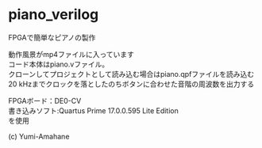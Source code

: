 # piano_verilog  

FPGAで簡単なピアノの製作  

動作風景がmp4ファイルに入っています  
コード本体はpiano.vファイル。  
クローンしてプロジェクトとして読み込む場合はpiano.qpfファイルを読み込む  
20 kHzまでクロックを落としたのちボタンに合わせた音階の周波数を出力する  


FPGAボード：DE0-CV  
書き込みソフト:Quartus Prime 17.0.0.595 Lite Edition  
を使用  

(c) Yumi-Amahane
